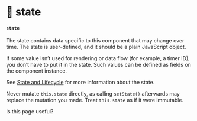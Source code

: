 # 🌵 state

#### `state` <a href="#state" id="state"></a>

The state contains data specific to this component that may change over time. The state is user-defined, and it should be a plain JavaScript object.

If some value isn’t used for rendering or data flow (for example, a timer ID), you don’t have to put it in the state. Such values can be defined as fields on the component instance.

See [State and Lifecycle](https://devdocs.io/react/state-and-lifecycle) for more information about the state.

Never mutate `this.state` directly, as calling `setState()` afterwards may replace the mutation you made. Treat `this.state` as if it were immutable.

Is this page useful?
